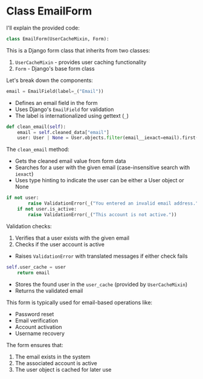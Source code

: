 # Class EmailForm

I'll explain the provided code:

```python
class EmailForm(UserCacheMixin, Form):
```

This is a Django form class that inherits from two classes:
1. `UserCacheMixin` - provides user caching functionality
2. `Form` - Django's base form class

Let's break down the components:

```python
email = EmailField(label=_("Email"))
```

- Defines an email field in the form
- Uses Django's `EmailField` for validation
- The label is internationalized using gettext (`_`)

```python
def clean_email(self):
    email = self.cleaned_data["email"]
    user: User | None = User.objects.filter(email__iexact=email).first()
```

The `clean_email` method:
- Gets the cleaned email value from form data
- Searches for a user with the given email (case-insensitive search with `iexact`)
- Uses type hinting to indicate the user can be either a User object or None

```python
if not user:
        raise ValidationError(_("You entered an invalid email address."))
    if not user.is_active:
        raise ValidationError(_("This account is not active."))
```

Validation checks:
1. Verifies that a user exists with the given email
2. Checks if the user account is active
- Raises `ValidationError` with translated messages if either check fails

```python
self.user_cache = user
    return email
```

- Stores the found user in the `user_cache` (provided by `UserCacheMixin`)
- Returns the validated email

This form is typically used for email-based operations like:
- Password reset
- Email verification
- Account activation
- Username recovery

The form ensures that:
1. The email exists in the system
2. The associated account is active
3. The user object is cached for later use